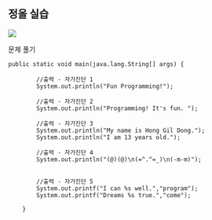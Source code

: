 



## 정올 실습 



![](C:/Users/%EC%9D%B4%EB%AF%BF%EC%9D%8C/OneDrive/%EB%B0%94%ED%83%95%20%ED%99%94%EB%A9%B4/%EC%9E%90%EA%B0%80%EC%A7%84%EB%8B%A8.jpg)



문제 풀기 



``` 
public static void main(java.lang.String[] args) {
		
		//출력 - 자가진단 1 
		System.out.println("Fun Programming!");
		
		//출력 - 자가진단 2
		System.out.println("Programming! It's fun. ");

		//출력 - 자가진단 3
		System.out.println("My name is Hong Gil Dong.");
		System.out.println("I am 13 years old.");
		
		//출력 - 자가진단 4
		System.out.println("(@)(@)\n(=^.^=_)\n(-m-m)");
		
		
		//출력 - 자가진단 5 
		System.out.printf("I can %s well.","program");
		System.out.printf("Dreams %s true.","come");
		
	}
	
```

